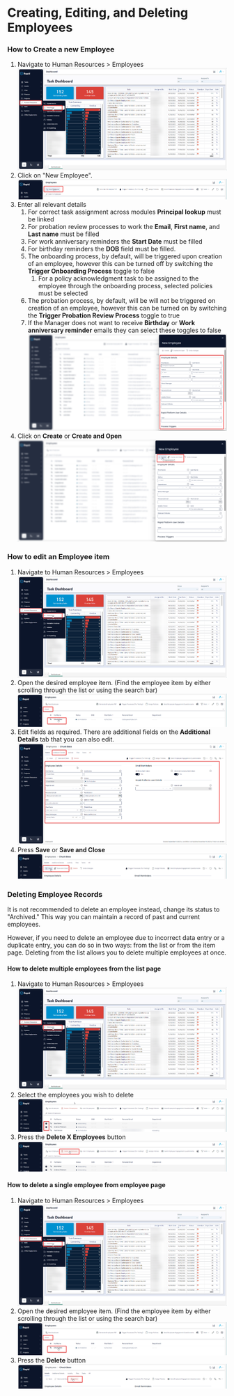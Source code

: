 # Creating, Editing, and Deleting Employees

### How to Create a new Employee

1. Navigate to Human Resources &gt; Employees  
    ![image-1702515802672.png](../Global-Images/downloaded_image_1705285192509.png)
2. Click on "New Employee".  
    ![image-1702515822329.png](./downloaded_image_1705285289010.png)
3. Enter all relevant details 
    1. For correct task assignment across modules **Principal lookup** must be linked
    2. For probation review processes to work the **Email**, **First name**, and **Last name** must be filled
    3. For work anniversary reminders the **Start Date** must be filled
    4. For birthday reminders the **DOB** field must be filled.
    5. The onboarding process, by default, will be triggered upon creation of an employee, however this can be turned off by switching the **Trigger Onboarding Process** toggle to false 
        1. For a policy acknowledgment task to be assigned to the employee through the onboarding process, selected policies must be selected
    6. The probation process, by default, will be will not be triggered on creation of an employee, however this can be turned on by switching the **Trigger Probation Review Process** toggle to true
    7. If the Manager does not want to receive **Birthday** or **Work anniversary reminder** emails they can select these toggles to false  
        ![image-1702515849709.png](./downloaded_image_1705285290036.png)
4. Click on **Create** or ****Create and Open**** ![image-1702516137226.png](./downloaded_image_1705285291064.png)

### How to edit an Employee item

1. Navigate to Human Resources &gt; Employees  
    ![image-1702515802672.png](../Global-Images/downloaded_image_1705285192509.png)
2. Open the desired employee item. (Find the employee item by either scrolling through the list or using the search bar)  
    ![image-1702516317433.png](./../Global-Images/downloaded_image_1705285193519.png)
3. Edit fields as required. There are additional fields on the **Additional Details** tab that you can also edit.  
    ![image-1702516400436.png](./downloaded_image_1705285294100.png)
4. Press **Save** or ****Save and Close**** ![image-1702516433288.png](./downloaded_image_1705285295112.png)

### Deleting Employee Records

It is not recommended to delete an employee instead, change its status to "Archived." This way you can maintain a record of past and current employees.

However, if you need to delete an employee due to incorrect data entry or a duplicate entry, you can do so in two ways: from the list or from the item page. Deleting from the list allows you to delete multiple employees at once.

#### How to delete multiple employees from the list page

1. Navigate to Human Resources &gt; Employees  
    ![image-1702515802672.png](../Global-Images/downloaded_image_1705285192509.png)
2. Select the employees you wish to delete  
    ![image-1702516593212.png](./../Global-Images/downloaded_image_1705285297143.png)
3. Press the **Delete X Employees** button  
    ![image-1702516629802.png](./downloaded_image_1705285298151.png)

#### How to delete a single employee from employee page

1. Navigate to Human Resources &gt; Employees  
    ![image-1702515802672.png](../Global-Images/downloaded_image_1705285192509.png)
2. Open the desired employee item. (Find the employee item by either scrolling through the list or using the search bar)  
    ![image-1702516317433.png](./../Global-Images/downloaded_image_1705285193519.png)
3. Press the **Delete** button  
    ![image-1702516699235.png](./downloaded_image_1705285301193.png)